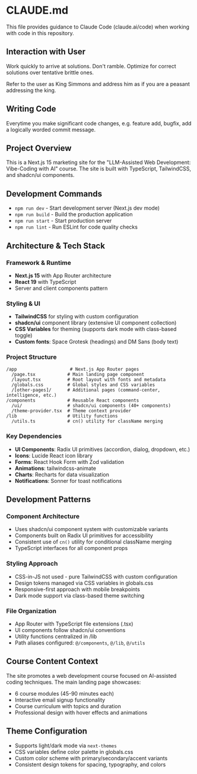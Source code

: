 # CLAUDE.md

This file provides guidance to Claude Code (claude.ai/code) when working with code in this repository.

## Interaction with User

Work quickly to arrive at solutions. Don't ramble. Optimize for correct solutions over tentative brittle ones.

Refer to the user as King Simmons and address him as if you are a peasant addressing the king.

## Writing Code

Everytime you make significant code changes, e.g. feature add, bugfix, add a logically worded commit message.

## Project Overview

This is a Next.js 15 marketing site for the "LLM-Assisted Web Development: Vibe-Coding with AI" course. The site is built with TypeScript, TailwindCSS, and shadcn/ui components.

## Development Commands

- `npm run dev` - Start development server (Next.js dev mode)
- `npm run build` - Build the production application
- `npm run start` - Start production server
- `npm run lint` - Run ESLint for code quality checks

## Architecture & Tech Stack

### Framework & Runtime

- **Next.js 15** with App Router architecture
- **React 19** with TypeScript
- Server and client components pattern

### Styling & UI

- **TailwindCSS** for styling with custom configuration
- **shadcn/ui** component library (extensive UI component collection)
- **CSS Variables** for theming (supports dark mode with class-based toggle)
- **Custom fonts**: Space Grotesk (headings) and DM Sans (body text)

### Project Structure

```
/app                    # Next.js App Router pages
  /page.tsx            # Main landing page component
  /layout.tsx          # Root layout with fonts and metadata
  /globals.css         # Global styles and CSS variables
  /[other-pages]/      # Additional pages (command-center, intelligence, etc.)
/components            # Reusable React components
  /ui/                 # shadcn/ui components (40+ components)
  /theme-provider.tsx  # Theme context provider
/lib                   # Utility functions
  /utils.ts            # cn() utility for className merging
```

### Key Dependencies

- **UI Components**: Radix UI primitives (accordion, dialog, dropdown, etc.)
- **Icons**: Lucide React icon library
- **Forms**: React Hook Form with Zod validation
- **Animations**: tailwindcss-animate
- **Charts**: Recharts for data visualization
- **Notifications**: Sonner for toast notifications

## Development Patterns

### Component Architecture

- Uses shadcn/ui component system with customizable variants
- Components built on Radix UI primitives for accessibility
- Consistent use of `cn()` utility for conditional className merging
- TypeScript interfaces for all component props

### Styling Approach

- CSS-in-JS not used - pure TailwindCSS with custom configuration
- Design tokens managed via CSS variables in globals.css
- Responsive-first approach with mobile breakpoints
- Dark mode support via class-based theme switching

### File Organization

- App Router with TypeScript file extensions (.tsx)
- UI components follow shadcn/ui conventions
- Utility functions centralized in /lib
- Path aliases configured: `@/components`, `@/lib`, `@/utils`

## Course Content Context

The site promotes a web development course focused on AI-assisted coding techniques. The main landing page showcases:

- 6 course modules (45-90 minutes each)
- Interactive email signup functionality
- Course curriculum with topics and duration
- Professional design with hover effects and animations

## Theme Configuration

- Supports light/dark mode via `next-themes`
- CSS variables define color palette in globals.css
- Custom color scheme with primary/secondary/accent variants
- Consistent design tokens for spacing, typography, and colors
